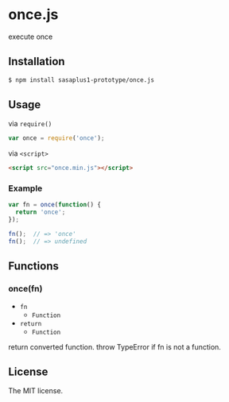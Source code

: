 # once.js

execute once

## Installation

```sh
$ npm install sasaplus1-prototype/once.js
```

## Usage

via `require()`

```js
var once = require('once');
```

via `<script>`

```html
<script src="once.min.js"></script>
```

### Example

```js
var fn = once(function() {
  return 'once';
});

fn();  // => 'once'
fn();  // => undefined
```

## Functions

### once(fn)

- `fn`
  - `Function`
- `return`
  - `Function`

return converted function. throw TypeError if fn is not a function.

## License

The MIT license.
